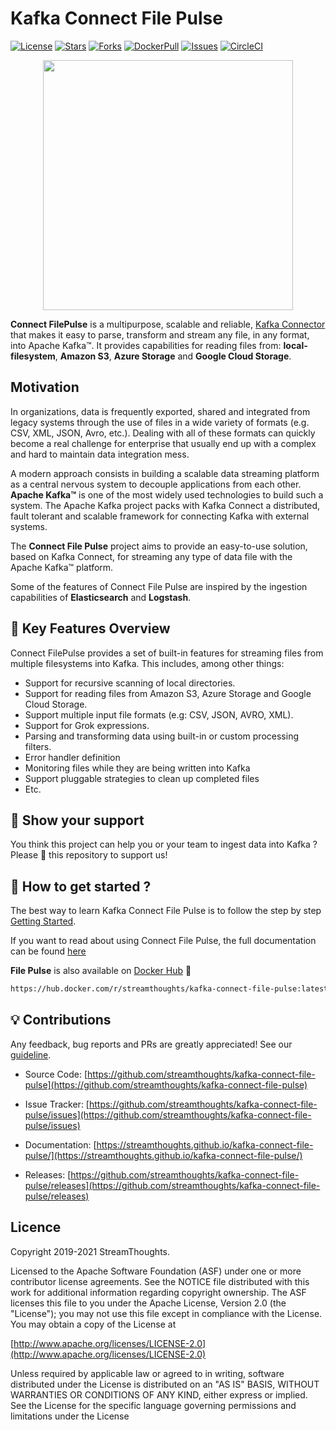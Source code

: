 # Kafka Connect File Pulse

[![License](https://img.shields.io/badge/License-Apache%202.0-blue.svg)](https://github.com/streamthoughts/kafka-connect-file-pulse/blob/master/LICENSE)
[![Stars](https://img.shields.io/github/stars/streamthoughts/kafka-connect-file-pulse)](https://img.shields.io/github/stars/streamthoughts/kafka-connect-file-pulse)
[![Forks](https://img.shields.io/github/forks/streamthoughts/kafka-connect-file-pulse)](https://img.shields.io/github/forks/streamthoughts/kafka-connect-file-pulse)
[![DockerPull](https://img.shields.io/docker/pulls/streamthoughts/kafka-connect-file-pulse)](https://img.shields.io/docker/pulls/streamthoughts/kafka-connect-file-pulse)
[![Issues](https://img.shields.io/github/issues/streamthoughts/kafka-connect-file-pulse)](https://img.shields.io/github/issues/streamthoughts/kafka-connect-file-pulse)
[![CircleCI](https://circleci.com/gh/streamthoughts/kafka-connect-file-pulse.svg?style=svg)](https://circleci.com/gh/streamthoughts/kafka-connect-file-pulse)

<p align="center">
  <img width="400" height="400" src="https://github.com/streamthoughts/kafka-connect-file-pulse/raw/master/assets/logo.png">
</p>

**Connect FilePulse** is a multipurpose, scalable and reliable, 
[Kafka Connector](http://kafka.apache.org/documentation.html#connect) that makes it easy to parse, transform and stream any file, in any format, into Apache Kafka™.
It provides capabilities for reading files from: **local-filesystem**, **Amazon S3**, **Azure Storage** and **Google Cloud Storage**. 

## Motivation

In organizations, data is frequently exported, shared and integrated from legacy systems through the use of
files in a wide variety of formats (e.g. CSV, XML, JSON, Avro, etc.). Dealing with all of these formats can
quickly become a real challenge for enterprise that usually end up with a complex and hard
to maintain data integration mess.
	
	
A modern approach consists in building a scalable data streaming platform as a central nervous
system to decouple applications from each other. **Apache Kafka™** is one of the most widely
used technologies to build such a system. The Apache Kafka project packs with Kafka Connect a distributed,
fault tolerant and scalable framework for connecting Kafka with external systems.

The **Connect File Pulse** project aims to provide an easy-to-use solution, based on Kafka Connect,
for streaming any type of data file with the Apache Kafka™ platform.

Some of the features of Connect File Pulse are inspired by the ingestion capabilities of **Elasticsearch** and **Logstash**.

## 🚀 Key Features Overview

Connect FilePulse provides a set of built-in features for streaming files from multiple filesystems into Kafka. This includes, among other things:

* Support for recursive scanning of local directories.
* Support for reading files from Amazon S3, Azure Storage and Google Cloud Storage.
* Support multiple input file formats (e.g: CSV, JSON, AVRO, XML).
* Support for Grok expressions.
* Parsing and transforming data using built-in or custom processing filters.
* Error handler definition
* Monitoring files while they are being written into Kafka
* Support pluggable strategies to clean up completed files
* Etc.

## 🙏 Show your support

You think this project can help you or your team to ingest data into Kafka ? 
Please 🌟 this repository to support us!

## 🏁 How to get started ?

The best way to learn Kafka Connect File Pulse is to follow the step by step [Getting Started](https://streamthoughts.github.io/kafka-connect-file-pulse/docs/getting-started/).

If you want to read about using Connect File Pulse, the full documentation can be found [here](https://streamthoughts.github.io/kafka-connect-file-pulse/)

**File Pulse** is also available on [Docker Hub](https://hub.docker.com/r/streamthoughts/kafka-connect-file-pulse) 🐳

```bash
https://hub.docker.com/r/streamthoughts/kafka-connect-file-pulse:latest
```

## 💡 Contributions

Any feedback, bug reports and PRs are greatly appreciated! See our [guideline](./CONTRIBUTING.md).

* Source Code: [https://github.com/streamthoughts/kafka-connect-file-pulse](https://github.com/streamthoughts/kafka-connect-file-pulse)
* Issue Tracker: [https://github.com/streamthoughts/kafka-connect-file-pulse/issues](https://github.com/streamthoughts/kafka-connect-file-pulse/issues)

* Documentation: [https://streamthoughts.github.io/kafka-connect-file-pulse/](https://streamthoughts.github.io/kafka-connect-file-pulse/)
* Releases: [https://github.com/streamthoughts/kafka-connect-file-pulse/releases](https://github.com/streamthoughts/kafka-connect-file-pulse/releases)

## Licence

Copyright 2019-2021 StreamThoughts.

Licensed to the Apache Software Foundation (ASF) under one or more contributor license agreements. See the NOTICE file distributed with this work for additional information regarding copyright ownership. The ASF licenses this file to you under the Apache License, Version 2.0 (the "License"); you may not use this file except in compliance with the License. You may obtain a copy of the License at

[http://www.apache.org/licenses/LICENSE-2.0](http://www.apache.org/licenses/LICENSE-2.0)

Unless required by applicable law or agreed to in writing, software distributed under the License is distributed on an "AS IS" BASIS, WITHOUT WARRANTIES OR CONDITIONS OF ANY KIND, either express or implied. See the License for the specific language governing permissions and limitations under the License